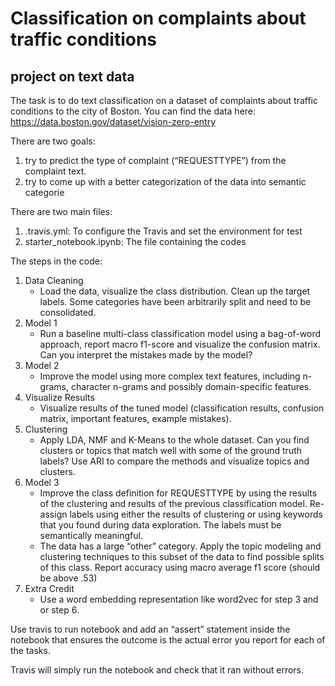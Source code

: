 # Classification on complaints about traffic conditions
## project on text data

The task is to do text classification on a dataset of complaints about traffic conditions to the city of Boston. You can find the data here: https://data.boston.gov/dataset/vision-zero-entry

There are two goals:
1) try to predict the type of complaint (“REQUESTTYPE”) from the complaint text.
2) try to come up with a better categorization of the data into semantic categorie


There are two main files:
1)  .travis.yml: To configure the Travis and set the environment for test
2)  starter_notebook.ipynb: The file containing the codes


The steps in the code:
1)  Data Cleaning
      - Load the data, visualize the class distribution. Clean up the target labels. Some categories have been arbitrarily split and need to be consolidated. 
2)  Model 1
      - Run a baseline multi-class classification model using a bag-of-word approach, report macro f1-score and visualize the confusion matrix. Can you interpret the mistakes made by the model? 
3)  Model 2
      - Improve the model using more complex text features, including n-grams, character n-grams and possibly domain-specific features.
4)  Visualize Results
      - Visualize results of the tuned model (classification results, confusion matrix, important features, example mistakes).
5)  Clustering
      - Apply LDA, NMF and K-Means to the whole dataset. Can you find clusters or topics that match well with some of the ground truth labels? Use ARI to compare the methods and visualize topics and clusters.
6)  Model 3
      - Improve the class definition for REQUESTTYPE by using the results of the clustering and results of the previous classification model. Re-assign labels using either the results of clustering or using keywords that you found during data exploration. The labels must be semantically meaningful.
       - The data has a large “other” category. Apply the topic modeling and clustering techniques to this subset of the data to find possible splits of this class.
      Report accuracy using macro average f1 score (should be above .53) 
7)  Extra Credit
      - Use a word embedding representation like word2vec for step 3 and or step 6. 
      
      
Use travis to run notebook and add an “assert” statement inside the notebook that ensures the outcome is the actual error you report for each of the tasks.

Travis will simply run the notebook and check that it ran without errors.


